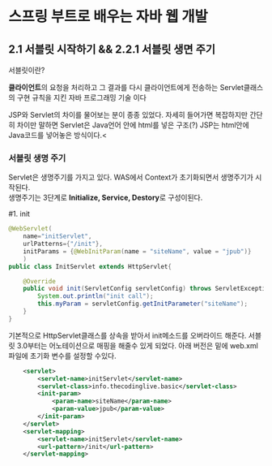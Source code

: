 # 스프링 부트로 배우는 자바 웹 개발

## 2.1 서블릿 시작하기 && 2.2.1 서블릿 생면 주기<br>

서블릿이란?<br>

<Strong>클라이언트</Strong>의 요청을 처리하고 그 결과를 다시 클라이언트에게 전송하는 Servlet클래스의 구현 규칙을 지킨 자바 프로그래밍 기술
이다<br>

JSP와 Servlet의 차이를 물어보는 분이 종종 있었다. 자세히 들어가면 복잡하지만 간단히 차이만 말하면 Servlet은 Java언어 안에 html를 넣은 구조(?)
JSP는 html안에 Java코드를 넣어놓은 방식이다.< 


### 서블릿 생명 주기<br>

Servlet은 생명주기를 가지고 있다. WAS에서 Context가 초기화되면서 생명주기가 시작된다.<br>
생명주기는 3단계로 <Strong>Initialize, Service, Destory</Strong>로 구성이된다.

#1. init
```java
@WebServlet(
	name="initServlet", 
	urlPatterns={"/init"}, 
	initParams = {@WebInitParam(name = "siteName", value = "jpub")}
	)
public class InitServlet extends HttpServlet{

    @Override
    public void init(ServletConfig servletConfig) throws ServletException{
        System.out.println("init call");
        this.myParam = servletConfig.getInitParameter("siteName");
    }
}
```

기본적으로 HttpServlet클래스를 상속을 받아서 init메소드를 오버라이드 해준다.
서블릿 3.0부터는 어노테이션으로 매핑을 해줄수 있게 되었다. 
아래 버전은 밑에 web.xml 파일에 초기화 변수를 설정할 수있다.

```xml
	<servlet>
		<servlet-name>initServlet</servlet-name>
		<servlet-class>info.thecodinglive.basic</servlet-class>
		<init-param>
			<param-name>siteName</param-name>
			<param-value>jpub</param-value>
		</init-param>
	</servlet>
	<servlet-mapping>
		<servlet-name>initServlet</servlet-name>
		<url-pattern>/init</url-pattern>
	</servlet-mapping>
```
